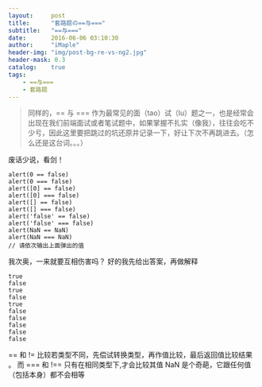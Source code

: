 ```yaml
---
layout:     post
title:      "套路题の==与==="
subtitle:   "==与==="
date:       2016-06-06 03:10:30
author:     "iMaple"
header-img: "img/post-bg-re-vs-ng2.jpg"
header-mask: 0.3
catalog:    true
tags:
    - ==与===
    - 套路题
---
```


>同样的，== 与 === 作为最常见的面（tao）试（lu）题之一，也是经常会出现在我们前端面试或者笔试题中，如果掌握不扎实（像我），往往会吃不少亏，因此这里要把跳过的坑还原并记录一下，好让下次不再跳进去。（怎么还是这台词。。。）

废话少说，看剑！

```
alert(0 == false)
alert(0 === false)
alert([0] == false)
alert([0] === false)
alert([] == false)
alert([] === false)
alert('false' == false)
alert('false' === false)
alert(NaN == NaN)
alert(NaN === NaN)
// 请依次输出上面弹出的值
```

我次奥，一来就要互相伤害吗？
好的我先给出答案，再做解释

```
true
false
true
false
true
false
false
false
false
false
```

== 和 != 比较若类型不同，先偿试转换类型，再作值比较，最后返回值比较结果 。
而 
=== 和 !== 只有在相同类型下,才会比较其值
NaN 是个奇葩，它跟任何值（包括本身）都不会相等